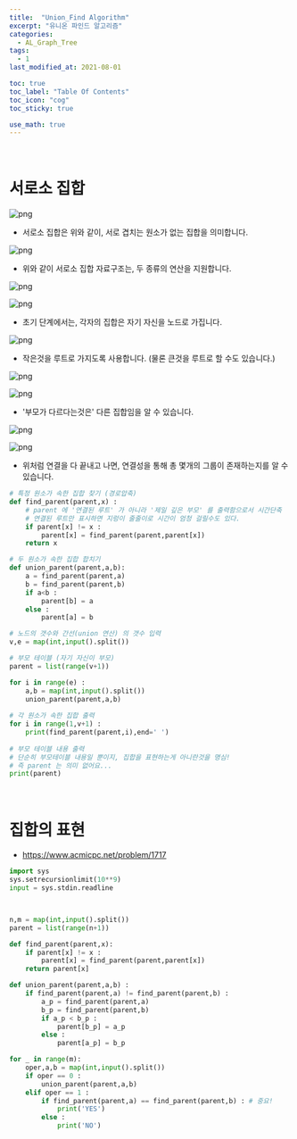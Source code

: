 ```yaml
---
title:  "Union_Find Algorithm"
excerpt: "유니온 파인드 알고리즘"
categories:
  - AL_Graph_Tree
tags:
  - 1
last_modified_at: 2021-08-01

toc: true
toc_label: "Table Of Contents"
toc_icon: "cog"
toc_sticky: true

use_math: true
---
```


<br>

# 서로소 집합

![png](/assets/images/Python/19_1.png)

- 서로소 집합은 위와 같이, 서로 겹치는 원소가 없는 집합을 의미합니다. 

![png](/assets/images/Python/19_2.png)

- 위와 같이 서로소 집합 자료구조는, 두 종류의 연산을 지원합니다.

![png](/assets/images/Python/19_3.png)

![png](/assets/images/Python/19_4.png)

- 초기 단계에서는, 각자의 집합은 자기 자신을 노드로 가집니다.

![png](/assets/images/Python/19_5.png)

- 작은것을 루트로 가지도록 사용합니다. (물론 큰것을 루트로 할 수도 있습니다.)

![png](/assets/images/Python/19_6.png)

![png](/assets/images/Python/19_7.png)

- '부모가 다르다는것은' 다른 집합임을 알 수 있습니다. 

![png](/assets/images/Python/19_8.png)

![png](/assets/images/Python/19_9.png)

- 위처럼 연결을 다 끝내고 나면, 연결성을 통해 총 몇개의 그룹이 존재하는지를 알 수 있습니다.

```python
# 특정 원소가 속한 집합 찾기 (경로압축)
def find_parent(parent,x) :
    # parent 에 '연결된 루트' 가 아니라 '제일 깊은 부모' 를 출력함으로서 시간단축
    # 연결된 루트만 표시하면 지렁이 줄줄이로 시간이 엄청 걸릴수도 있다.
    if parent[x] != x : 
        parent[x] = find_parent(parent,parent[x])
    return x 

# 두 원소가 속한 집합 합치기
def union_parent(parent,a,b):
    a = find_parent(parent,a)
    b = find_parent(parent,b)
    if a<b :
        parent[b] = a
    else :
        parent[a] = b 

# 노드의 갯수와 간선(union 연산) 의 갯수 입력
v,e = map(int,input().split())

# 부모 테이블 (자기 자신이 부모)
parent = list(range(v+1))

for i in range(e) : 
    a,b = map(int,input().split())
    union_parent(parent,a,b) 
    
# 각 원소가 속한 집합 출력 
for i in range(1,v+1) :
    print(find_parent(parent,i),end=' ') 
    
# 부모 테이블 내용 출력
# 단순히 부모테이블 내용일 뿐이지, 집합을 표현하는게 아니란것을 명심! 
# 즉 parent 는 의미 없어요... 
print(parent)
```

<br>

# 집합의 표현

- <https://www.acmicpc.net/problem/1717>

```python
import sys
sys.setrecursionlimit(10**9)
input = sys.stdin.readline



n,m = map(int,input().split())
parent = list(range(n+1))

def find_parent(parent,x):
    if parent[x] != x :
        parent[x] = find_parent(parent,parent[x])
    return parent[x]

def union_parent(parent,a,b) :
    if find_parent(parent,a) != find_parent(parent,b) :
        a_p = find_parent(parent,a)
        b_p = find_parent(parent,b)
        if a_p < b_p :
            parent[b_p] = a_p
        else :
            parent[a_p] = b_p

for _ in range(m):
    oper,a,b = map(int,input().split())
    if oper == 0 :
        union_parent(parent,a,b)
    elif oper == 1 :
        if find_parent(parent,a) == find_parent(parent,b) : # 중요!
            print('YES')
        else :
            print('NO')
```


